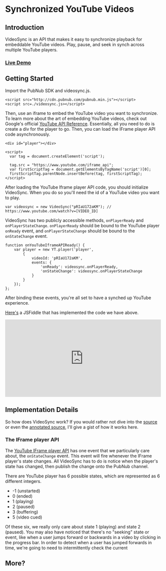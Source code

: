 # Synchronized YouTube Videos

## Introduction

VideoSync is an API that makes it easy to synchronize playback for embeddable YouTube videos. Play, pause, and seek in synch across multiple YouTube players.

### [Live Demo](http://larrywu.com/videosync/)

## Getting Started

Import the PubNub SDK and videosync.js.

    <script src="http://cdn.pubnub.com/pubnub.min.js"></script>
    <script src=./videosync.js></script>
    
Then, use an iframe to embed the YouTube video you want to synchronize. To learn more about the art of embedding YouTube videos, check out Google's official [YouTube API Reference](https://developers.google.com/youtube/iframe_api_reference). Essentially, all you need to do is create a div for the player to go. Then, you can load the IFrame player API code asynchronously. 

    <div id="player"></div>
    
    <script>
      var tag = document.createElement('script');
      
      tag.src = "https://www.youtube.com/iframe_api";
      var firstScriptTag = document.getElementsByTagName('script')[0];
      firstScriptTag.parentNode.insertBefore(tag, firstScriptTag);
    </script>

After loading the YouTube Iframe player API code, you should initialize VideoSync. When you do so you'll need the id of a YouTube video you want to play.

    var videosync = new VideoSync("pRIaU172aKM"); // https://www.youtube.com/watch?v=[VIDEO_ID]
    
VideoSync has two publicly accessible methods, `onPlayerReady` and `onPlayerStateChange`. `onPlayerReady` should be bound to the YouTube player `onReady` event, and `onPlayerStateChange` should be bound to the `onStateChange` event. 

    function onYouTubeIframeAPIReady() {
        var player = new YT.player('player', 
            {
                videoId: 'pRIaU172aKM',
                events: {
                    'onReady': videosync.onPlayerReady,
                    'onStateChange': videosync.onPlayerStateChange
                }
            }
        });
    };
    
After binding these events, you're all set to have a synched up YouTube experience.

[Here's](http://jsfiddle.net/lw7360/wU7rs/show/) a JSFiddle that has implemented the code we have above.

<iframe width="100%" height="250" src="http://jsfiddle.net/lw7360/wU7rs/embedded/result,html" allowfullscreen="allowfullscreen" frameborder="0"></iframe>

## Implementation Details

So how does VideoSync work? If you would rather not dive into the [source](https://github.com/lw7360/videosync/blob/gh-pages/videosync.js) or even the [annotated source](http://larrywu.com/videosync/docs/annotated-source), I'll give a gist of how it works here.

### The IFrame player API

The [YouTube IFrame player API](https://developers.google.com/youtube/iframe_api_reference) has one event that we particularly care about, the `onStateChange` event. This event will fire whenever the IFrame player's state changes. All VideoSync has to do is notice when the player's state has changed, then publish the change onto the PubNub channel.

There are YouTube player has 6 possible states, which are represented as 6 different integers.

* -1 (unstarted)
* 0 (ended)
* 1 (playing)
* 2 (paused)
* 3 (buffering)
* 5 (video cued)

Of these six, we really only care about state 1 (playing) and state 2 (paused). You may also have noticed that there's no "seeking" state or event, like when a user jumps forward or backwards in a video by clicking in the progress bar. In order to detect when a user has jumped forwards in time, we're going to need to intermittently check the current 


## More?

